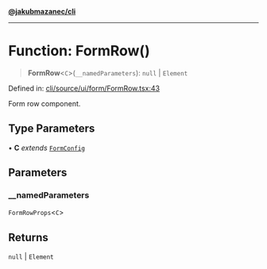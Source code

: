 [**@jakubmazanec/cli**](../README.md)

---

# Function: FormRow()

> **FormRow**\<`C`\>(`__namedParameters`): `null` \| `Element`

Defined in:
[cli/source/ui/form/FormRow.tsx:43](https://github.com/jakubmazanec/tools/blob/d8ee2855cc8c253cbcc5c4d49e7356ff8450cbde/packages/cli/source/ui/form/FormRow.tsx#L43)

Form row component.

## Type Parameters

• **C** _extends_ [`FormConfig`](../type-aliases/FormConfig.md)

## Parameters

### \_\_namedParameters

`FormRowProps`\<`C`\>

## Returns

`null` \| `Element`
